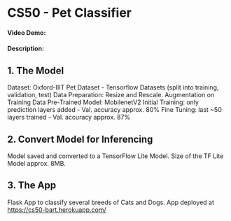 # CS50 - Pet Classifier
#### Video Demo:  <URL HERE>
#### Description:
## 1. The Model

Dataset: Oxford-IIIT Pet Dataset - Tensorflow Datasets (split into training, validation, test)
Data Preparation: Resize and Rescale. Augmentation on Training Data
Pre-Trained Model: MobilenetV2
Initial Training: only prediction layers added - Val. accuracy approx. 80%
Fine Tuning: last ~50 layers trained - Val. accuracy approx. 87%

## 2. Convert Model for Inferencing

Model saved and converted to a TensorFlow Lite Model.
Size of the TF Lite Model approx. 8MB.

## 3. The App

Flask App to classify several breeds of Cats and Dogs.
App deployed at https://cs50-bart.herokuapp.com/